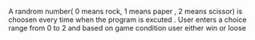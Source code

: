 A randrom number( 0 means rock, 1 means paper , 2 means scissor) is choosen every time when the program is excuted . User enters a choice range from 0 to 2 and based on game condition user either win or loose
